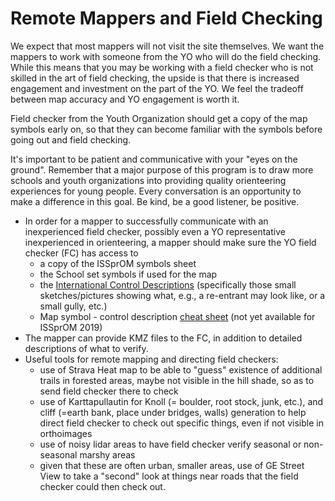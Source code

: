 # Remote Mappers and Field Checking

We expect that most mappers will not visit the site themselves. We want the mappers to work with someone from the YO who will do the field checking. While this means that you may be working with a field checker who is not skilled in the art of field checking, the upside is that there is increased engagement and investment on the part of the YO. We feel the tradeoff between map accuracy and YO engagement is worth it.

Field checker from the Youth Organization should get a copy of the map symbols early on, so that they can become familiar with the symbols before going out and field checking.

It's important to be patient and communicative with your "eyes on the ground". Remember that a major purpose of this program is to draw more schools and youth organizations into providing quality orienteering experiences for young people. Every conversation is an opportunity to make a difference in this goal. Be kind, be a good listener, be positive.



* In order for a mapper to successfully communicate with an inexperienced field checker, possibly even a YO representative inexperienced in orienteering, a mapper should make sure the YO field checker \(FC\) has access to
  * a copy of the ISSprOM symbols sheet
  * the School set symbols if used for the map
  * the [International Control Descriptions](https://onedrive.live.com/?authkey=%21AJNtYrZLRCWuyhc&cid=663580750D0C0BCE&id=663580750D0C0BCE%2118465&parId=663580750D0C0BCE%2118466&o=OneUp) \(specifically those small sketches/pictures showing what, e.g., a re-entrant may look like, or a small gully, etc.\)
  * Map symbol - control description [cheat sheet](https://www.maprunner.co.uk/iof-control-descriptions/) \(not yet available for ISSprOM 2019\)
* The mapper can provide KMZ files to the FC, in addition to detailed descriptions of what to verify.
* Useful tools for remote mapping and directing field checkers:
  * use of Strava Heat map to be able to "guess" existence of additional trails in forested areas, maybe not visible in the hill shade, so as to send field checker there to check
  * use of Karttapullautin for Knoll \(= boulder, root stock, junk, etc.\), and cliff \(=earth bank, place under bridges, walls\) generation to help direct field checker to check out specific things, even if not visible in orthoimages
  * use of noisy lidar areas to have field checker verify seasonal or non-seasonal marshy areas
  * given that these are often urban, smaller areas, use of GE Street View to take a "second" look at things near roads that the field checker could then check out.

